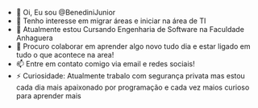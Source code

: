 - 👋 Oi, Eu sou  @BenediniJunior
- 👀 Tenho interesse em migrar áreas e iniciar na área de TI
- 🌱 Atualmente estou Cursando Engenharia de Software na Faculdade Anhaguera
- 💞️ Procuro colaborar em aprender algo novo tudo dia e estar ligado em tudo o que acontece na area! 
- 📫 Entre em contato comigo via email e redes sociais!
- ⚡ Curiosidade: Atualmente trabalo com segurança privata mas estou cada dia mais apaixonado por programação e cada vez maios curioso para aprender mais

<!---
BenediniJunior/BenediniJunior is a ✨ special ✨ repository because its `README.md` (this file) appears on your GitHub profile.
You can click the Preview link to take a look at your changes.
--->
